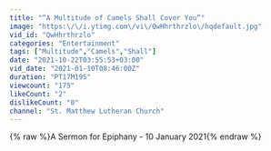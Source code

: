 ```yaml
---
title: "“A Multitude of Camels Shall Cover You”"
image: "https:\/\/i.ytimg.com\/vi\/QwHhrthrzlo\/hqdefault.jpg"
vid_id: "QwHhrthrzlo"
categories: "Entertainment"
tags: ["Multitude","Camels","Shall"]
date: "2021-10-22T03:55:53+03:00"
vid_date: "2021-01-10T08:46:00Z"
duration: "PT17M19S"
viewcount: "175"
likeCount: "2"
dislikeCount: "0"
channel: "St. Matthew Lutheran Church"
---
```

{% raw %}A Sermon for Epiphany - 10 January 2021{% endraw %}
